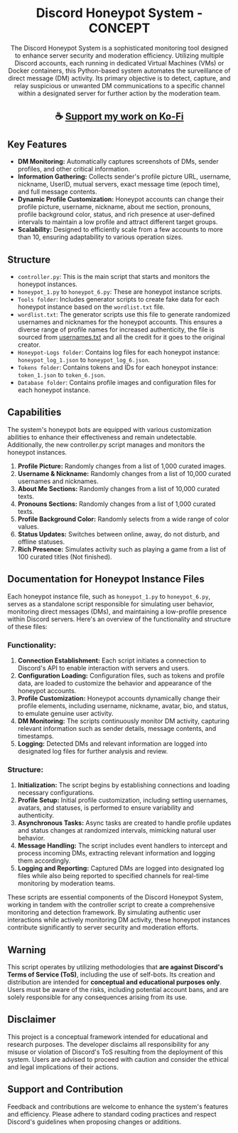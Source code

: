 <div align="center">

# Discord Honeypot System - CONCEPT

The Discord Honeypot System is a sophisticated monitoring tool designed to enhance server security and moderation efficiency. Utilizing multiple Discord accounts, each running in dedicated Virtual Machines (VMs) or Docker containers, this Python-based system automates the surveillance of direct message (DM) activity. Its primary objective is to detect, capture, and relay suspicious or unwanted DM communications to a specific channel within a designated server for further action by the moderation team.

</div>

<div align="center">

## ☕ [Support my work on Ko-Fi](https://ko-fi.com/thatsinewave)

</div>

## Key Features

- **DM Monitoring:** Automatically captures screenshots of DMs, sender profiles, and other critical information.
- **Information Gathering:** Collects sender's profile picture URL, username, nickname, UserID, mutual servers, exact message time (epoch time), and full message contents.
- **Dynamic Profile Customization:** Honeypot accounts can change their profile picture, username, nickname, about me section, pronouns, profile background color, status, and rich presence at user-defined intervals to maintain a low profile and attract different target groups.
- **Scalability:** Designed to efficiently scale from a few accounts to more than 10, ensuring adaptability to various operation sizes.

## Structure

- `controller.py`: This is the main script that starts and monitors the honeypot instances.
- `honeypot_1.py` to `honeypot_6.py`: These are honeypot instance scripts.
- `Tools folder`: Includes generator scripts to create fake data for each honeypot instance based on the `wordlist.txt` file.
- `wordlist.txt`: The generator scripts use this file to generate randomized usernames and nicknames for the honeypot accounts. This ensures a diverse range of profile names for increased authenticity, the file is sourced from [usernames.txt](https://github.com/jeanphorn/wordlist/blob/master/usernames.txt) and all the credit for it goes to the original creator.
- `Honeypot-Logs folder`: Contains log files for each honeypot instance: `honeypot_log_1.json` to `honeypot_log_6.json`.
- `Tokens folder`: Contains tokens and IDs for each honeypot instance: `token_1.json` to `token_6.json`.
- `Database folder`: Contains profile images and configuration files for each honeypot instance.

## Capabilities

The system's honeypot bots are equipped with various customization abilities to enhance their effectiveness and remain undetectable. Additionally, the new controller.py script manages and monitors the honeypot instances.

1. **Profile Picture:** Randomly changes from a list of 1,000 curated images.
2. **Username & Nickname:** Randomly changes from a list of 10,000 curated usernames and nicknames.
3. **About Me Sections:** Randomly changes from a list of 10,000 curated texts.
4. **Pronouns Sections:** Randomly changes from a list of 1,000 curated texts.
5. **Profile Background Color:** Randomly selects from a wide range of color values.
6. **Status Updates:** Switches between online, away, do not disturb, and offline statuses.
7. **Rich Presence:** Simulates activity such as playing a game from a list of 100 curated titles (Not finished).

## Documentation for Honeypot Instance Files

Each honeypot instance file, such as `honeypot_1.py` to `honeypot_6.py`, serves as a standalone script responsible for simulating user behavior, monitoring direct messages (DMs), and maintaining a low-profile presence within Discord servers. Here's an overview of the functionality and structure of these files:

### Functionality:

1. **Connection Establishment:** Each script initiates a connection to Discord's API to enable interaction with servers and users.
2. **Configuration Loading:** Configuration files, such as tokens and profile data, are loaded to customize the behavior and appearance of the honeypot accounts.
3. **Profile Customization:** Honeypot accounts dynamically change their profile elements, including username, nickname, avatar, bio, and status, to emulate genuine user activity.
4. **DM Monitoring:** The scripts continuously monitor DM activity, capturing relevant information such as sender details, message contents, and timestamps.
5. **Logging:** Detected DMs and relevant information are logged into designated log files for further analysis and review.

### Structure:

1. **Initialization:** The script begins by establishing connections and loading necessary configurations.
2. **Profile Setup:** Initial profile customization, including setting usernames, avatars, and statuses, is performed to ensure variability and authenticity.
3. **Asynchronous Tasks:** Async tasks are created to handle profile updates and status changes at randomized intervals, mimicking natural user behavior.
4. **Message Handling:** The script includes event handlers to intercept and process incoming DMs, extracting relevant information and logging them accordingly.
5. **Logging and Reporting:** Captured DMs are logged into designated log files while also being reported to specified channels for real-time monitoring by moderation teams.

These scripts are essential components of the Discord Honeypot System, working in tandem with the controller script to create a comprehensive monitoring and detection framework. By simulating authentic user interactions while actively monitoring DM activity, these honeypot instances contribute significantly to server security and moderation efforts.

## Warning

This script operates by utilizing methodologies that **are against Discord's Terms of Service (ToS)**, including the use of self-bots. Its creation and distribution are intended for **conceptual and educational purposes only**. Users must be aware of the risks, including potential account bans, and are solely responsible for any consequences arising from its use.

## Disclaimer

This project is a conceptual framework intended for educational and research purposes. The developer disclaims all responsibility for any misuse or violation of Discord's ToS resulting from the deployment of this system. Users are advised to proceed with caution and consider the ethical and legal implications of their actions.

## Support and Contribution

Feedback and contributions are welcome to enhance the system's features and efficiency. Please adhere to standard coding practices and respect Discord's guidelines when proposing changes or additions.
